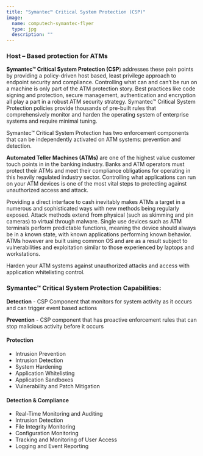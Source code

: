 ```yaml
---
title: "Symantec™ Critical System Protection (CSP)"
image:
  name: computech-symantec-flyer
  type: jpg
  description: ""
---
```


### Host – Based protection for ATMs

**Symantec™ Critical System Protection (CSP**) addresses these pain points by providing a policy-driven host based, least privilege approach to endpoint security and compliance. Controlling what can and can’t be run on a machine is only part of the ATM protection story. Best practices like code signing and protection, secure management, authentication and encryption all play a part in a robust ATM security strategy. Symantec™ Critical System Protection policies provide thousands of pre-built rules that comprehensively monitor and harden the operating system of enterprise systems and require minimal tuning.

Symantec™ Critical System Protection has two enforcement components that can be independently activated on ATM systems: prevention and detection.

**Automated Teller Machines (ATMs)** are one of the highest value customer touch points in in the banking industry.  Banks and ATM operators must protect their ATMs and meet their compliance obligations for operating in this heavily regulated industry sector. Controlling what applications can run on your ATM devices is one of the most vital steps to protecting against unauthorized access and attack.

Providing a direct interface to cash inevitably makes ATMs a target in a numerous and sophisticated ways with new methods being regularly exposed. Attack methods extend from physical (such as skimming and pin cameras) to virtual through malware. Single use devices such as ATM terminals perform predictable functions, meaning the device should always be in a known state, with known applications performing known behavior. ATMs however are built using common OS and are as a result subject to vulnerabilities and exploitation similar to those experienced by laptops and workstations.

Harden your ATM systems against unauthorized attacks and access with application whitelisting control.

### Symantec™ Critical System Protection Capabilities:

**Detection** - CSP Component that monitors for system activity as it occurs and can trigger event based actions

**Prevention** - CSP component that has proactive enforcement rules that can stop malicious activity before it occurs

#### Protection

- Intrusion Prevention
- Intrusion Detection
- System Hardening
- Application Whitelisting
- Application Sandboxes
- Vulnerability and Patch Mitigation

#### Detection & Compliance

- Real-Time Monitoring and Auditing
- Intrusion Detection
- File Integrity Monitoring
- Configuration Monitoring
- Tracking and Monitoring of User Access
- Logging and Event Reporting
